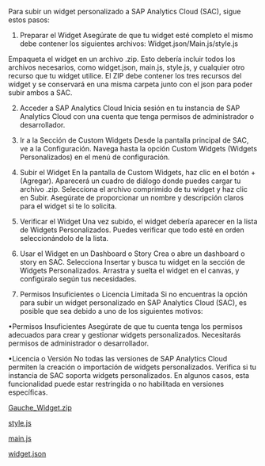 Para subir un widget personalizado a SAP Analytics Cloud (SAC), sigue estos pasos:

1. Preparar el Widget
Asegúrate de que tu widget esté completo el mismo debe contener los siguientes archivos: 
Widget.json/Main.js/style.js
 
Empaqueta el widget en un archivo .zip. Esto debería incluir todos los archivos necesarios, como widget.json, main.js, style.js, y cualquier otro recurso que tu widget utilice.
El ZIP debe contener los tres recursos del widget y se conservará en una misma carpeta junto con el json para poder subir ambos a SAC. 

2. Acceder a SAP Analytics Cloud
Inicia sesión en tu instancia de SAP Analytics Cloud con una cuenta que tenga permisos de administrador o desarrollador.

3. Ir a la Sección de Custom Widgets
Desde la pantalla principal de SAC, ve a la Configuración.
Navega hasta la opción Custom Widgets (Widgets Personalizados) en el menú de configuración.

4. Subir el Widget
En la pantalla de Custom Widgets, haz clic en el botón + (Agregar).
Aparecerá un cuadro de diálogo donde puedes cargar tu archivo .zip. Selecciona el archivo comprimido de tu widget y haz clic en Subir.
Asegúrate de proporcionar un nombre y descripción claros para el widget si te lo solicita.
  
5. Verificar el Widget
Una vez subido, el widget debería aparecer en la lista de Widgets Personalizados.
Puedes verificar que todo esté en orden seleccionándolo de la lista.

6. Usar el Widget en un Dashboard o Story
Crea o abre un dashboard o story en SAC.
Selecciona Insertar y busca tu widget en la sección de Widgets Personalizados.
Arrastra y suelta el widget en el canvas, y configúralo según tus necesidades.

7. Permisos Insuficientes o Licencia Limitada
Si no encuentras la opción para subir un widget personalizado en SAP Analytics Cloud (SAC), es posible que sea debido a uno de los siguientes motivos:

•Permisos Insuficientes
Asegúrate de que tu cuenta tenga los permisos adecuados para crear y gestionar widgets personalizados. Necesitarás permisos de administrador o desarrollador.

•Licencia o Versión
No todas las versiones de SAP Analytics Cloud permiten la creación o importación de widgets personalizados. Verifica si tu instancia de SAC soporta widgets personalizados. En algunos casos, esta funcionalidad puede estar restringida o no habilitada en versiones específicas.

[Gauche_Widget.zip](uploads/25ebf0a445bf2ffc4dde4aebadcc135a/Gauche_Widget.zip)

[style.js](uploads/5b46bb51233fabcf38bd01f7cbe39bde/style.js)

[main.js](uploads/fca6ede9862c4c3ffba26295e923efe2/main.js)

[widget.json](uploads/4c9766942eaf6c416499cb6080cd6ba3/widget.json)